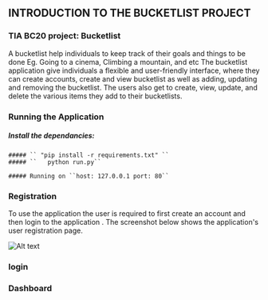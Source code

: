 

## INTRODUCTION TO THE BUCKETLIST PROJECT

### TIA BC20 project: Bucketlist 

A bucketlist help individuals to keep track of their goals and things to be done Eg. Going to a cinema, Climbing a mountain, and etc
The bucketlist application give individuals a flexible and user-friendly interface, where they can create accounts, create and view 
bucketlist as well as adding, updating and removing the bucketlist. The users also get to create, view, update, and delete the various 
items they add to their bucketlists.

### Running the Application

  ##### Install the dependancies:
	##### `` "pip install -r requirements.txt" ``
	##### ``   python run.py``
	
	##### Running on ``host: 127.0.0.1 port: 80``

### Registration
To use the application the user is required to first create an account and then login to the application . The screenshot below shows the application's user registration page.

![Alt text](https://github.com/NaomiMariga/bucketlist/blob/work/static/screenshots/Account_Registration.png "registration")

### login 

### Dashboard

###
